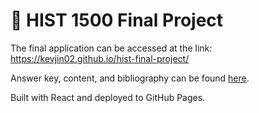 # 🔎 HIST 1500 Final Project

The final application can be accessed at the link: https://kevjin02.github.io/hist-final-project/

Answer key, content, and bibliography can be found [here](https://docs.google.com/document/d/16SWfAghEE26SNTLR1a47KvLKSzzoxR5zpibNaZ1QCVg/edit?usp=sharing).

Built with React and deployed to GitHub Pages.
